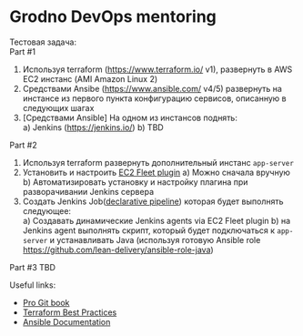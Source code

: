 # Grodno DevOps mentoring

Тестовая задача:  
Part #1

1. Используя terraform (https://www.terraform.io/ v1), развернуть в  AWS EC2 инстанс (AMI Amazon Linux 2)
2. Средствами Ansibe (https://www.ansible.com/ v4/5) развернуть на инстансе из первого пункта конфигурацию сервисов, описанную в следующих шагах
3. [Средствами Ansible] На одном из инстансов поднять:  
    a) Jenkins (https://jenkins.io/)
    b) TBD

Part #2

1. Используя terraform развернуть дополнительный инстанс `app-server`
2. Установить и настроить [EC2 Fleet plugin](https://plugins.jenkins.io/ec2-fleet/)
    a) Можно сначала вручную
    b) Автоматизировать установку и настройку плагина при разворачивании Jenkins сервера
4. Создать Jenkins Job([declarative pipeline](https://www.jenkins.io/doc/book/pipeline/syntax/#declarative-pipeline)) которая будет выполнять следующее:  
   a) Создавать динамические Jenkins agents via EC2 Fleet plugin
   b) на Jenkins agent выполнять скрипт, который будет подключаться к `app-server` и устанавливать Java (используя готовую Ansible role https://github.com/lean-delivery/ansible-role-java)
   
Part #3
TBD

Useful links:

* [Pro Git book](https://git-scm.com/book/en/v2)
* [Terraform Best Practices](https://www.terraform-best-practices.com/)
* [Ansible Documentation](https://docs.ansible.com/ansible/latest/)
